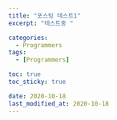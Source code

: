 ```yaml
---
title: "포스팅 테스트1"
excerpt: "테스트중 "

categories:
  - Programmers
tags:
  - [Programmers]

toc: true
toc_sticky: true

date: 2020-10-18
last_modified_at: 2020-10-18
---
```

